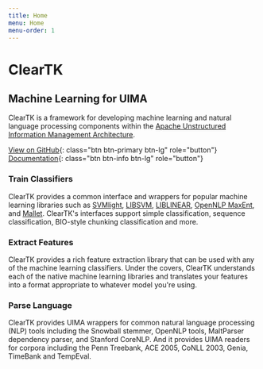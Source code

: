 ```yaml
---
title: Home
menu: Home
menu-order: 1
---
```


<div class="text-center jumbotron">

# ClearTK #

## Machine Learning for UIMA ##

ClearTK is a framework for developing machine learning and natural language processing components within the [Apache Unstructured Information Management Architecture](http://uima.apache.org).

[View on GitHub](https://github.com/ClearTK/cleartk){: class="btn btn-primary btn-lg" role="button"}
[Documentation](docs.html){: class="btn btn-info btn-lg" role="button"}

</div>

<div class="row">
<div class="col-md-4">

### Train Classifiers ###

ClearTK provides a common interface and wrappers for popular machine learning libraries such as [SVMlight](http://svmlight.joachims.org/), [LIBSVM](http://www.csie.ntu.edu.tw/~cjlin/libsvm/), [LIBLINEAR](http://www.csie.ntu.edu.tw/~cjlin/liblinear/), [OpenNLP MaxEnt](http://opennlp.apache.org/), and [Mallet](http://mallet.cs.umass.edu/).
ClearTK's interfaces support simple classification, sequence classification, BIO-style chunking classification and more.

</div>
<div class="col-md-4">

### Extract Features ###

ClearTK provides a rich feature extraction library that can be used with any of the machine learning classifiers. Under the covers, ClearTK understands each of the native machine learning libraries and translates your features into a format appropriate to whatever model you're using.

</div>
<div class="col-md-4">

### Parse Language ###
ClearTK provides UIMA wrappers for common natural language processing (NLP) tools including the Snowball stemmer, OpenNLP tools, MaltParser dependency parser, and Stanford CoreNLP.
And it provides UIMA readers for corpora including the Penn Treebank, ACE 2005, CoNLL 2003, Genia, TimeBank and TempEval.

</div>
</div>